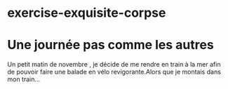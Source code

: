 # exercise-exquisite-corpse
# Une journée pas comme les autres

Un petit matin de novembre , je décide de me rendre en train à la mer afin de pouvoir faire une balade en vélo revigorante.Alors que je montais dans mon train...